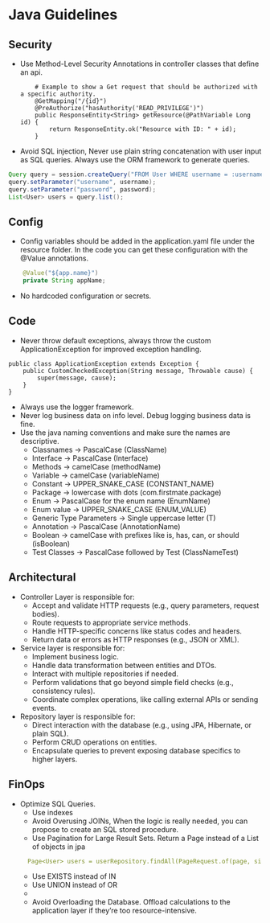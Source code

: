 # Java Guidelines

## Security

- Use Method-Level Security Annotations in controller classes that define an api.
  ```
      # Example to show a Get request that should be authorized with a specific authority.
      @GetMapping("/{id}")
      @PreAuthorize("hasAuthority('READ_PRIVILEGE')")
      public ResponseEntity<String> getResource(@PathVariable Long id) {
          return ResponseEntity.ok("Resource with ID: " + id);
      }
  ```
- Avoid SQL injection, Never use plain string concatenation with user input as SQL queries. Always use the ORM framework to generate queries.
```java
Query query = session.createQuery("FROM User WHERE username = :username AND password = :password");
query.setParameter("username", username);
query.setParameter("password", password);
List<User> users = query.list();
```


## Config

- Config variables should be added in the application.yaml file under the resource folder. In the code you can get these configuration with the @Value annotations.
```java
    @Value("${app.name}")
    private String appName;
```
- No hardcoded configuration or secrets.

## Code

- Never throw default exceptions, always throw the custom ApplicationException for improved exception handling.
```
public class ApplicationException extends Exception {
    public CustomCheckedException(String message, Throwable cause) {
        super(message, cause);
    }
}
```
- Always use the logger framework.
- Never log business data on info level. Debug logging business data is fine.
- Use the java naming conventions and make sure the names are descriptive. 
  - Classnames -> PascalCase (ClassName)
  - Interface -> PascalCase (Interface)
  - Methods -> camelCase (methodName)
  - Variable -> camelCase (variableName)
  - Constant -> UPPER_SNAKE_CASE (CONSTANT_NAME)
  - Package -> lowercase with dots (com.firstmate.package)
  - Enum -> PascalCase for the enum name (EnumName)
  - Enum value -> UPPER_SNAKE_CASE (ENUM_VALUE)
  - Generic Type Parameters -> Single uppercase letter (T)
  - Annotation -> PascalCase (AnnotationName)
  - Boolean -> camelCase with prefixes like is, has, can, or should (isBoolean)
  - Test Classes -> PascalCase followed by Test (ClassNameTest)


## Architectural

- Controller Layer is responsible for:
  - Accept and validate HTTP requests (e.g., query parameters, request bodies). 
  - Route requests to appropriate service methods. 
  - Handle HTTP-specific concerns like status codes and headers. 
  - Return data or errors as HTTP responses (e.g., JSON or XML).
- Service layer is responsible for:
  - Implement business logic. 
  - Handle data transformation between entities and DTOs. 
  - Interact with multiple repositories if needed. 
  - Perform validations that go beyond simple field checks (e.g., consistency rules). 
  - Coordinate complex operations, like calling external APIs or sending events.
- Repository layer is responsible for: 
  - Direct interaction with the database (e.g., using JPA, Hibernate, or plain SQL). 
  - Perform CRUD operations on entities. 
  - Encapsulate queries to prevent exposing database specifics to higher layers.

## FinOps

- Optimize SQL Queries. 
  - Use indexes
  - Avoid Overusing JOINs, When the logic is really needed, you can propose to create an SQL stored procedure.
  - Use Pagination for Large Result Sets. Return a Page instead of a List of objects in jpa
  ```yaml
    Page<User> users = userRepository.findAll(PageRequest.of(page, size));
  ```
  - Use EXISTS instead of IN
  - Use UNION instead of OR
  - 
  - Avoid Overloading the Database. Offload calculations to the application layer if they’re too resource-intensive. 
